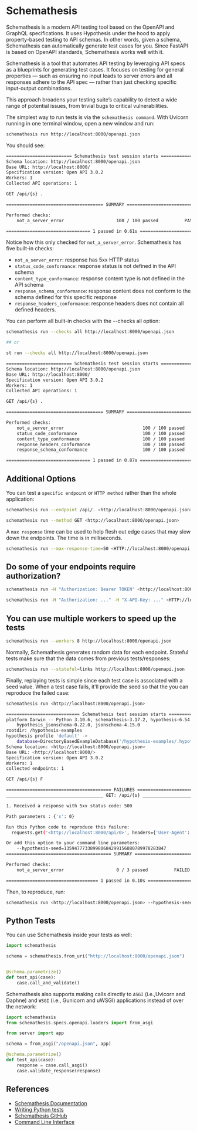 # Schemathesis

Schemathesis is a modern API testing tool based on the OpenAPI and GraphQL specifications. It uses Hypothesis under the hood to apply property-based testing to API schemas. In other words, given a schema, Schemathesis can automatically generate test cases for you. Since FastAPI is based on OpenAPI standards, Schemathesis works well with it.

Schemathesis is a tool that automates API testing by leveraging API specs as a blueprints for generating test cases. It focuses on testing for general properties — such as ensuring no input leads to server errors and all responses adhere to the API spec — rather than just checking specific input-output combinations.

This approach broadens your testing suite’s capability to detect a wide range of potential issues, from trivial bugs to critical vulnerabilities.

The simplest way to run tests is via the `schemathesis command`. With Uvicorn running in one terminal window, open a new window and run:

```bash
schemathesis run http://localhost:8000/openapi.json
```

You should see:

```bash
========================= Schemathesis test session starts ========================
Schema location: http://localhost:8000/openapi.json
Base URL: http://localhost:8000/
Specification version: Open API 3.0.2
Workers: 1
Collected API operations: 1

GET /api/{s} .                                                               [100%]

===================================== SUMMARY =====================================

Performed checks:
    not_a_server_error                    100 / 100 passed          PASSED

================================ 1 passed in 0.61s ================================
```

Notice how this only checked for `not_a_server_error`. Schemathesis has five built-in checks:

- `not_a_server_error`: response has 5xx HTTP status
- `status_code_conformance`: response status is not defined in the API schema
- `content_type_conformance`: response content type is not defined in the API schema
- `response_schema_conformance`: response content does not conform to the schema defined for this specific response
- `response_headers_conformance`: response headers does not contain all defined headers.

You can perform all built-in checks with the --checks all option:

```bash
schemathesis run --checks all http://localhost:8000/openapi.json

## or 

st run --checks all http://localhost:8000/openapi.json

```

```bash
========================= Schemathesis test session starts ========================
Schema location: http://localhost:8000/openapi.json
Base URL: http://localhost:8000/
Specification version: Open API 3.0.2
Workers: 1
Collected API operations: 1

GET /api/{s} .                                                               [100%]

===================================== SUMMARY =====================================

Performed checks:
    not_a_server_error                              100 / 100 passed          PASSED
    status_code_conformance                         100 / 100 passed          PASSED
    content_type_conformance                        100 / 100 passed          PASSED
    response_headers_conformance                    100 / 100 passed          PASSED
    response_schema_conformance                     100 / 100 passed          PASSED

================================ 1 passed in 0.87s ================================
```

## Additional Options

You can test a `specific endpoint` or `HTTP method` rather than the whole application:

```bash
schemathesis run --endpoint /api/. <http://localhost:8000/openapi.json>

schemathesis run --method GET <http://localhost:8000/openapi.json>
```

A `max response` time can be used to help flesh out edge cases that may slow down the endpoints. The time is in milliseconds.

```bash
schemathesis run --max-response-time=50 <HTTP://localhost:8000/openapi.json>
```

## Do some of your endpoints require authorization?

```bash
schemathesis run -H "Authorization: Bearer TOKEN" <http://localhost:8000/openapi.json>

schemathesis run -H "Authorization: ..." -H "X-API-Key: ..." <HTTP://localhost:8000/openapi.json>
```

## You can use multiple workers to speed up the tests

```bash
schemathesis run --workers 8 http://localhost:8000/openapi.json
```

Normally, Schemathesis generates random data for each endpoint. Stateful tests make sure that the data comes from previous tests/responses:

```bash
schemathesis run --stateful=links http://localhost:8000/openapi.json
```

Finally, replaying tests is simple since each test case is associated with a seed value. When a test case fails, it'll provide the seed so that the you can reproduce the failed case:

```bash
schemathesis run <http://localhost:8000/openapi.json>
```

```bash
============================ Schemathesis test session starts ============================
platform Darwin -- Python 3.10.6, schemathesis-3.17.2, hypothesis-6.54.4,
    hypothesis_jsonschema-0.22.0, jsonschema-4.15.0
rootdir: /hypothesis-examples
hypothesis profile 'default' ->
    database=DirectoryBasedExampleDatabase('/hypothesis-examples/.hypothesis/examples')
Schema location: <http://localhost:8000/openapi.json>
Base URL: <http://localhost:8000/>
Specification version: Open API 3.0.2
Workers: 1
collected endpoints: 1

GET /api/{s} F                                                                      [100%]

======================================== FAILURES ========================================
_____________________________________ GET: /api/{s} ______________________________________

1. Received a response with 5xx status code: 500

Path parameters : {'s': 0}

Run this Python code to reproduce this failure:
  requests.get('<http://localhost:8000/api/0>', headers={'User-Agent': 'schemathesis/2.6.0'})

Or add this option to your command line parameters:
    --hypothesis-seed=135947773389980684299156880789978283847
======================================== SUMMARY =========================================

Performed checks:
    not_a_server_error                    0 / 3 passed          FAILED

=================================== 1 passed in 0.10s ====================================
```

Then, to reproduce, run:

```bash
schemathesis run <http://localhost:8000/openapi.json> --hypothesis-seed=135947773389980684299156880789978283847
```

## Python Tests

You can use Schemathesis inside your tests as well:

```python
import schemathesis

schema = schemathesis.from_uri("http://localhost:8000/openapi.json")


@schema.parametrize()
def test_api(case):
    case.call_and_validate()
```

Schemathesis also supports making calls directly to `ASGI` (i.e.,Uvicorn and Daphne) and `WSGI` (i.e., Gunicorn and uWSGI) applications instead of over the network:

```python
import schemathesis
from schemathesis.specs.openapi.loaders import from_asgi

from server import app

schema = from_asgi("/openapi.json", app)

@schema.parametrize()
def test_api(case):
    response = case.call_asgi()
    case.validate_response(response)
```

## References

- [Schemathesis Documentation](https://schemathesis.readthedocs.io/en/stable/getting-started.html)
- [Writing Python tests](https://schemathesis.readthedocs.io/en/stable/python.html)
- [Schemathesis GitHub](https://github.com/schemathesis/schemathesis)
- [Command Line Interface](https://schemathesis.readthedocs.io/en/stable/cli.html)
